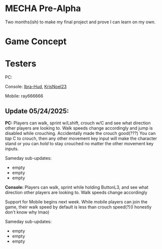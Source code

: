 # MECHA Pre-Alpha
Two months(ish) to make my final project and prove I can learn on my own.

# Game Concept

# Testers
PC: 

Console: [Ibra-Hud](https://github.com/Ibra-Hud), [KrisNoel23](https://github.com/KrisNoel23)

Mobile: ray666666

## Update 05/24/2025:
**PC:**
Players can walk, sprint w/Lshift, crouch w/C and see what direction other players are looking to. Walk speeds change accordingly and jump is disabled while crouching. Accidentally made the crouch good(???) You can _tap_ C to crouch, then any other movement key input will make the character stand or you can *hold* to stay crouched no matter the other movement key inputs.

Sameday sub-updates:
- empty
- empty
- empty

**Console:**
Players can walk, sprint while holding ButtonL3, and see what direction other players are looking to. Walk speeds change accordingly

Support for Mobile begins next week. While mobile players can join the game, their walk speed by default is less than crouch speed(?)(I honestly don't know why lmao)

Sameday sub-updates:
- empty
- empty
- empty
